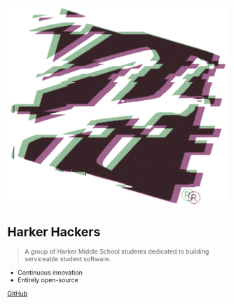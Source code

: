 ![](logo.png ':size=200')

# Harker Hackers

> A group of Harker Middle School students dedicated to building serviceable student software.

- Continuous innovation
- Entirely open-source

[GitHub](https://github.com/Harker-Hackers)
